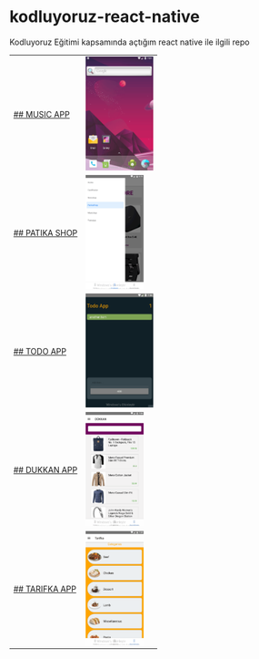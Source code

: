 # kodluyoruz-react-native

Kodluyoruz Eğitimi kapsamında açtığım react native ile ilgili repo

<table>
    <tr>
        <td>
            <a href="https://github.com/Mr-Mesut-OZTURK/kodluyoruz-react-native/tree/main/src/first-week/music-app" target="_blank">## MUSIC APP</a>
        </td>
        <td>
            <img src="./src/first-week/music-app/assets/music-app.gif" height="200">
        </td>
    </tr>
    <tr>
        <td>
            <a href="https://github.com/Mr-Mesut-OZTURK/kodluyoruz-react-native/tree/main/src/first-week/patika-shop" target="_blank">## PATIKA SHOP</a>
        </td>
        <td>
            <img src="./src/first-week/patika-shop/assets/patikastore.gif" height="200">
        </td>
    </tr>
    <tr>
        <td>
            <a href="https://github.com/Mr-Mesut-OZTURK/kodluyoruz-react-native/tree/main/src/first-week/todo-app" target="_blank">## TODO APP</a>
        </td>
        <td>
            <img src="./src/first-week/todo-app/assets/todo-app.gif" height="200">
        </td>
    </tr>
    <tr>
        <td>
            <a href="https://github.com/Mr-Mesut-OZTURK/kodluyoruz-react-native/tree/main/src/second-week/dukkan-app" target="_blank">## DUKKAN APP</a>
        </td>
        <td>
            <img src="./src/second-week/dukkan-app/assets/dukkanapp.gif" height="200">
        </td>
    </tr>
    <tr>
        <td>
            <a href="https://github.com/Mr-Mesut-OZTURK/kodluyoruz-react-native/tree/main/src/second-week/tarifka" target="_blank">## TARIFKA APP</a>
        </td>
        <td>
            <img src="./src/second-week/tarifka/assets/tarifkaapp.gif" height="200">
        </td>
    </tr>
</table>
